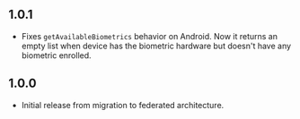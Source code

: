 ## 1.0.1

* Fixes `getAvailableBiometrics` behavior on Android. Now it returns an empty
list when device has the biometric hardware but doesn't have any biometric
enrolled.

## 1.0.0

* Initial release from migration to federated architecture. 
